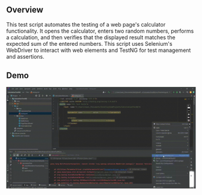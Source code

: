 ## Overview
This test script automates the testing of a web page's calculator functionality. It opens the calculator, enters two random numbers, performs a calculation, and then verifies that the displayed result matches the expected sum of the entered numbers. This script uses Selenium's WebDriver to interact with web elements and TestNG for test management and assertions.

## Demo
<img src="https://github.com/TunahanBoyaci/CalculationTest/blob/main/27.08.2023_22.18.53_REC.gif">
